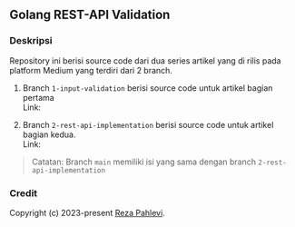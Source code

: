 ## Golang REST-API Validation

### Deskripsi
Repository ini berisi source code dari dua series artikel yang di rilis pada platform Medium yang terdiri dari 2 branch.

1. Branch `1-input-validation` berisi source code untuk artikel bagian pertama
<br>Link:

2. Branch `2-rest-api-implementation` berisi source code untuk artikel bagian kedua.
<br>Link:

>Catatan: Branch `main` memiliki isi yang sama dengan branch `2-rest-api-implementation`

### Credit
Copyright (c) 2023-present <a href="https://github.com/elpahlevi">Reza Pahlevi</a>.